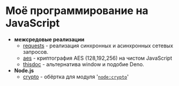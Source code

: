 # Моё программирование на JavaScript

- **межсредовые реализации**
    - [requests](https://github.com/slnknrr/js.requests/) - реализация синхронных и асинхронных сетевых запросов.
    - [aes](https://github.com/slnknrr/js.es14.aes/) - криптография AES (128,192,256) на чистом JavaScript
    - [thisdoc](https://github.com/slnknrr/js.thisdoc) - альтернатива window и подобие Deno.
- **Node.js**
    - [crypto](https://github.com/slnknrr/js.nodejs21.crypto/ "обёртка для модуля: require('node:crypto')") - обёртка для модуля '[`node:crypto`](https://nodejs.org/api/crypto.html "официальная документация")'
